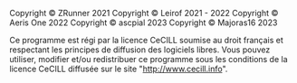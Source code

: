 Copyright © ZRunner 2021
Copyright © Leirof 2021 - 2022
Copyright © Aeris One 2022
Copyright © ascpial 2023
Copyright © Majoras16 2023

Ce programme est régi par la licence CeCILL soumise au droit français et
respectant les principes de diffusion des logiciels libres. Vous pouvez
utiliser, modifier et/ou redistribuer ce programme sous les conditions
de la licence CeCILL diffusée sur le site "http://www.cecill.info".
